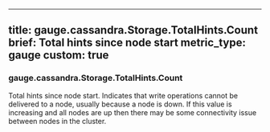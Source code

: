 
---
title: gauge.cassandra.Storage.TotalHints.Count
brief: Total hints since node start
metric_type: gauge
custom: true
---
### gauge.cassandra.Storage.TotalHints.Count

Total hints since node start. Indicates that write operations cannot be
delivered to a node, usually because a node is down. If this value is
increasing and all nodes are up then there may be some connectivity
issue between nodes in the cluster.

